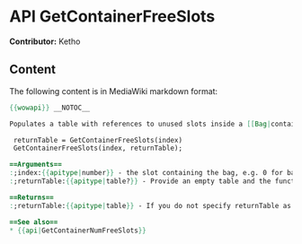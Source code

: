 # API GetContainerFreeSlots

**Contributor:** Ketho

## Content

The following content is in MediaWiki markdown format:

```mediawiki
{{wowapi}} __NOTOC__

Populates a table with references to unused slots inside a [[Bag|container]].

 returnTable = GetContainerFreeSlots(index)
 GetContainerFreeSlots(index, returnTable);

==Arguments==
:;index:{{apitype|number}} - the slot containing the bag, e.g. 0 for backpack, etc.
:;returnTable:{{apitype|table?}} - Provide an empty table and the function will populate it with the free slots

==Returns==
:;returnTable:{{apitype|table}} - If you do not specify returnTable as an argument, the function constructs and returns a new table instead

==See also==
* {{api|GetContainerNumFreeSlots}}
```